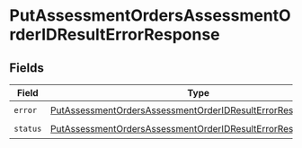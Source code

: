 # PutAssessmentOrdersAssessmentOrderIDResultErrorResponse


## Fields

| Field                                                                                                                                                 | Type                                                                                                                                                  | Required                                                                                                                                              | Description                                                                                                                                           |
| ----------------------------------------------------------------------------------------------------------------------------------------------------- | ----------------------------------------------------------------------------------------------------------------------------------------------------- | ----------------------------------------------------------------------------------------------------------------------------------------------------- | ----------------------------------------------------------------------------------------------------------------------------------------------------- |
| `error`                                                                                                                                               | [PutAssessmentOrdersAssessmentOrderIDResultErrorResponseError](../../models/shared/putassessmentordersassessmentorderidresulterrorresponseerror.md)   | :heavy_check_mark:                                                                                                                                    | N/A                                                                                                                                                   |
| `status`                                                                                                                                              | [PutAssessmentOrdersAssessmentOrderIDResultErrorResponseStatus](../../models/shared/putassessmentordersassessmentorderidresulterrorresponsestatus.md) | :heavy_check_mark:                                                                                                                                    | N/A                                                                                                                                                   |